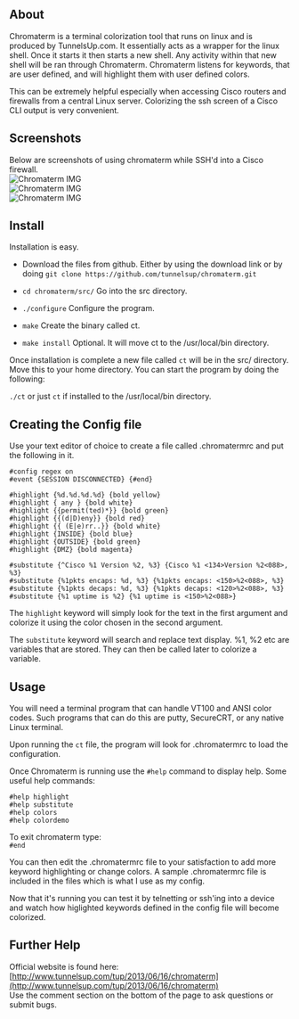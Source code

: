 ## About
Chromaterm is a terminal colorization tool that runs on linux and is produced by TunnelsUp.com. It essentially acts as a wrapper for the linux shell. Once it starts it then starts a new shell. Any activity within that new shell will be ran through Chromaterm. Chromaterm listens for keywords, that are user defined, and will highlight them with user defined colors.

This can be extremely helpful especially when accessing Cisco routers and firewalls from a central Linux server. Colorizing the ssh screen of a Cisco CLI output is very convenient. 

## Screenshots
Below are screenshots of using chromaterm while SSH'd into a Cisco firewall.<br>
![Chromaterm IMG](http://tunnelsup.com/images/chroma1.PNG)<br>
![Chromaterm IMG](http://tunnelsup.com/images/chroma2.PNG)<br>
![Chromaterm IMG](http://tunnelsup.com/images/chroma3.PNG)


## Install
Installation is easy.

- Download the files from github. Either by using the download link or by doing `git clone https://github.com/tunnelsup/chromaterm.git`

- `cd chromaterm/src/` Go into the src directory.

- `./configure` Configure the program.

- `make` Create the binary called ct.

- `make install` Optional. It will move ct to the /usr/local/bin directory.

Once installation is complete a new file called `ct` will be in the src/ directory. Move this to your home directory. You can start the program by doing the following:

`./ct` or just `ct` if installed to the /usr/local/bin directory.

## Creating the Config file
Use your text editor of choice to create a file called .chromatermrc and put the following in it.

```
#config regex on
#event {SESSION DISCONNECTED} {#end}

#highlight {%d.%d.%d.%d} {bold yellow}
#highlight { any } {bold white}
#highlight {{permit(ted)*}} {bold green}
#highlight {{(d|D)eny}} {bold red}
#highlight {{ (E|e)rr..}} {bold white}
#highlight {INSIDE} {bold blue}
#highlight {OUTSIDE} {bold green}
#highlight {DMZ} {bold magenta}

#substitute {^Cisco %1 Version %2, %3} {Cisco %1 <134>Version %2<088>, %3}
#substitute {%1pkts encaps: %d, %3} {%1pkts encaps: <150>%2<088>, %3}
#substitute {%1pkts decaps: %d, %3} {%1pkts decaps: <120>%2<088>, %3}
#substitute {%1 uptime is %2} {%1 uptime is <150>%2<088>}
```
The `highlight` keyword will simply look for the text in the first argument and colorize it using the color chosen in the second argument.

The `substitute` keyword will search and replace text display. %1, %2 etc are variables that are stored. They can then be called later to colorize a variable.


## Usage
You will need a terminal program that can handle VT100 and ANSI color codes. Such programs that can do this are putty, SecureCRT, or any native Linux terminal.

Upon running the `ct` file, the program will look for .chromatermrc to load the configuration.

Once Chromaterm is running use the `#help` command to display help. Some useful help commands:

`#help highlight`<br>
`#help substitute`<br>
`#help colors`<br>
`#help colordemo`

To exit chromaterm type:<br>
`#end`

You can then edit the .chromatermrc file to your satisfaction to add more keyword highlighting or change colors. A sample .chromatermrc file is included in the files which is what I use as my config.

Now that it's running you can test it by telnetting or ssh'ing into a device and watch how higlighted keywords defined in the config file will become colorized.

## Further Help
Official website is found here:<br>
[http://www.tunnelsup.com/tup/2013/06/16/chromaterm](http://www.tunnelsup.com/tup/2013/06/16/chromaterm)<br>
Use the comment section on the bottom of the page to ask questions or submit bugs.


